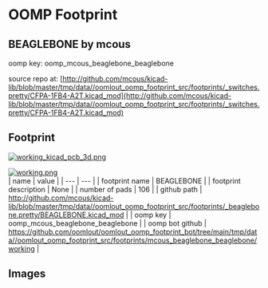 # OOMP Footprint  
## BEAGLEBONE  by mcous  
  
oomp key: oomp_mcous_beaglebone_beaglebone  
  
source repo at: [http://github.com/mcous/kicad-lib/blob/master/tmp/data//oomlout_oomp_footprint_src/footprints/_switches.pretty/CFPA-1FB4-A2T.kicad_mod](http://github.com/mcous/kicad-lib/blob/master/tmp/data//oomlout_oomp_footprint_src/footprints/_switches.pretty/CFPA-1FB4-A2T.kicad_mod)  
## Footprint  
  
[![working_kicad_pcb_3d.png](working_kicad_pcb_3d_600.png)](working_kicad_pcb_3d.png)  
  
[![working.png](working_600.png)](working.png)  
| name | value | 
| --- | --- | 
| footprint name | BEAGLEBONE | 
| footprint description | None | 
| number of pads | 106 | 
| github path | http://github.com/mcous/kicad-lib/blob/master/tmp/data//oomlout_oomp_footprint_src/footprints/_beaglebone.pretty/BEAGLEBONE.kicad_mod | 
| oomp key | oomp_mcous_beaglebone_beaglebone | 
| oomp bot github | https://github.com/oomlout/oomlout_oomp_footprint_bot/tree/main/tmp/data//oomlout_oomp_footprint_src/footprints/mcous_beaglebone_beaglebone/working | 
## Images  
